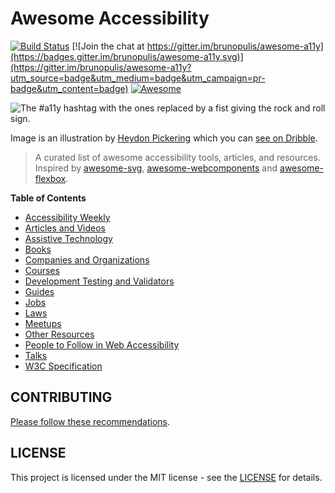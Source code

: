 # Awesome Accessibility

[![Build Status](https://api.travis-ci.org/brunopulis/awesome-a11y.svg?branch=master)](https://travis-ci.org/brunopulis/awesome-a11y)
[![Join the chat at https://gitter.im/brunopulis/awesome-a11y](https://badges.gitter.im/brunopulis/awesome-a11y.svg)](https://gitter.im/brunopulis/awesome-a11y?utm_source=badge&utm_medium=badge&utm_campaign=pr-badge&utm_content=badge)
[![Awesome](https://cdn.rawgit.com/sindresorhus/awesome/d7305f38d29fed78fa85652e3a63e154dd8e8829/media/badge.svg)](https://github.com/sindresorhus/awesome)

![The #a11y hashtag with the ones replaced by a fist giving the rock and roll sign.](https://user-images.githubusercontent.com/1204692/30697506-9fd3020c-9eb5-11e7-95ca-a6c56785dd66.png)

Image is an illustration by [Heydon Pickering](http://www.heydonworks.com/) which you can [see on Dribble](https://dribbble.com/shots/2121794-rock-n-roll-a11y).

> A curated list of awesome accessibility tools, articles, and resources.
> Inspired by [awesome-svg](https://github.com/willianjusten/awesome-svg), [awesome-webcomponents](https://github.com/obetomuniz/awesome-webcomponents) and [awesome-flexbox](https://github.com/afonsopacifer/awesome-flexbox).

**Table of Contents**

- [Accessibility Weekly](topics/newsletter.md)
- [Articles and Videos](topics/articles-and-videos.md)
- [Assistive Technology](topics/assistive-technology.md)
- [Books](topics/books.md)
- [Companies and Organizations](topics/companies-and-organizations.md)
- [Courses](topics/courses.md)
- [Development Testing and Validators](topics/validators.md)
- [Guides](topics/guides.md)
- [Jobs](topics/jobs.md)
- [Laws](topics/laws.md)
- [Meetups](topics/meetups.md)
- [Other Resources](topics/other-resources.md)
- [People to Follow in Web Accessibility](topics/people.md)
- [Talks](topics/talks.md)
- [W3C Specification](topics/specification.md)

## CONTRIBUTING

[Please follow these recommendations](CONTRIBUTING.md).

## LICENSE

This project is licensed under the MIT license - see the [LICENSE](LICENSE.md) for details.

